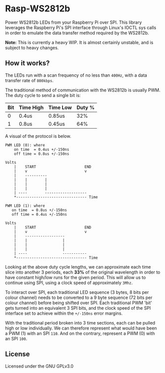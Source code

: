 # Rasp-WS2812b
Power WS2812b LEDs from your Raspberry Pi over SPI. This library leverages the Raspberry Pi's SPI interface through Linux's IOCTL sys calls in order to emulate the data transfer method required by the WS2812b.

**Note:** This is currently a heavy WIP. It is almost certainly unstable, and is subject to heavy changes.

## How it works?
The LEDs run with a scan frequency of no less than `400Hz`, with a data transfer rate of `800kbps`.

The traditional method of communication with the WS2812b is usually PWM. The duty cycle to send a single bit is:

| Bit | Time High | Time Low | Duty % |
|-----|-----------|----------|--------|
| 0   | 0.4us     | 0.85us   | 32%    |
| 1   | 0.8us     | 0.45us   | 64%    |

A visual of the protocol is below.

```
PWM LED (0): where
    on time  = 0.4us +/-150ns
    off time = 0.8us +/-150ns
    
Volts
    |    START                      END
    |    v                          v
    |    ----------
    |    |        |
    |    |        |
    |    |        |
    | ----        -------------------
    *-------------------------------- Time
    
PWM LED (1): where
   on time  = 0.8us +/-150ns
   off time = 0.4us +/-150ns
   
Volts
    |    START                      END
    |    v                          v
    |    ------------------
    |    |                |
    |    |                |
    |    |                |
    | ----                -----------
    *-------------------------------- Time
```

Looking at the above duty cycle lengths, we can approximate each time slice into another 3 periods, each **33%** of the original wavelength in order to have constant high/low runs for the given period. This will allow us to continue using SPI, using a clock speed of approximately `3Mhz`.

To interact over SPI, each traditional LED sequence (3 bytes, 8 bits per colour channel) needs to be converted to a 9 byte sequence (72 bits per colour channel) before being shifted over SPI. Each traditional PWM 'bit' gets turned into an equivalent 3 SPI bits, and the clock speed of the SPI interface set to achieve within the `+/-150ns` error margins.

With the traditional period broken into 3 time sections, each can be pulled high or low individually. We can therefore represent what would have been a PWM (1) with an SPI `110`. And on the contrary, represent a PWM (0) with an SPI `100`.

## License
Licensed under the GNU GPLv3.0
